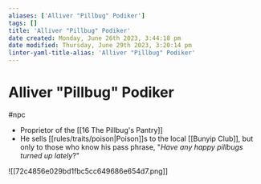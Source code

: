 ```yaml
---
aliases: ['Alliver "Pillbug" Podiker']
tags: []
title: 'Alliver "Pillbug" Podiker'
date created: Monday, June 26th 2023, 3:44:18 pm
date modified: Thursday, June 29th 2023, 3:20:14 pm
linter-yaml-title-alias: 'Alliver "Pillbug" Podiker'
---
```


# Alliver "Pillbug" Podiker

#npc

- Proprietor of the [[16 The Pillbug's Pantry]]
- He sells [[rules/traits/poison|Poison]]s to the local [[Bunyip Club]], but only to those who know his pass phrase, "*Have any happy pillbugs turned up lately*?"

![[72c4856e029bd1fbc5cc649686e654d7.png]]
